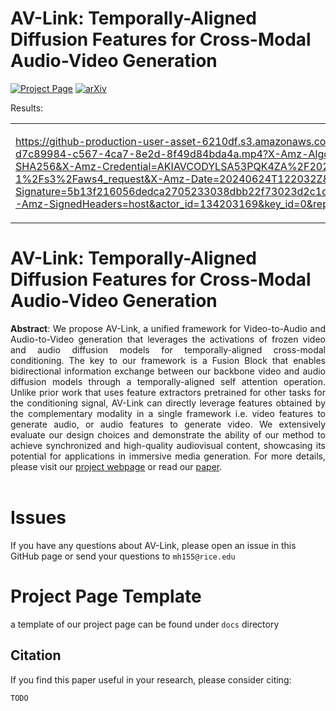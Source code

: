 # AV-Link: Temporally-Aligned Diffusion Features for Cross-Modal Audio-Video Generation
[![Project Page](https://img.shields.io/badge/Project-Page-green.svg)](https://snap-research.github.io/AVLink/)
[![arXiv](https://img.shields.io/badge/arXiv-2311.18822-b31b1b)](#TODO)


Results:
<table class='center'>
<tr>
  <td>

https://github-production-user-asset-6210df.s3.amazonaws.com/134203169/342309262-d7c89984-c567-4ca7-8e2d-8f49d84bda4a.mp4?X-Amz-Algorithm=AWS4-HMAC-SHA256&X-Amz-Credential=AKIAVCODYLSA53PQK4ZA%2F20240624%2Fus-east-1%2Fs3%2Faws4_request&X-Amz-Date=20240624T122032Z&X-Amz-Expires=300&X-Amz-Signature=5b13f216056dedca2705233038dbb22f73023d2c1deaf3b03972d7b91c1bbab5&X-Amz-SignedHeaders=host&actor_id=134203169&key_id=0&repo_id=812946188

 </td>

</table>



# AV-Link: Temporally-Aligned Diffusion Features for Cross-Modal Audio-Video Generation
<div align="justify">
<b>Abstract</b>: We propose AV-Link, a unified framework for Video-to-Audio and Audio-to-Video generation that leverages the activations of frozen video and audio diffusion models for temporally-aligned cross-modal conditioning. The key to our framework is a Fusion Block that enables bidirectional
information exchange between our backbone video and audio diffusion models through a temporally-aligned self attention operation. Unlike prior work that uses feature extractors pretrained for other tasks for the conditioning signal, AV-Link can directly leverage features obtained by the
complementary modality in a single framework i.e. video features to generate audio, or audio features to generate
video. We extensively evaluate our design choices and demonstrate the ability of our method to achieve synchronized and high-quality audiovisual content, showcasing its potential for applications in immersive media generation. For more details, please visit our <a href='https://snap-research.github.io/AVLink/'>project webpage</a> or read our 
<a href='#TODO'>paper</a>.
</div> 
<br>


# Issues
If you have any questions about AV-Link, please open an issue in this GitHub page or send your questions to `mh155@rice.edu`

# Project Page Template
a template of our project page can be found under `docs` directory

## Citation
If you find this paper useful in your research, please consider citing:
```
TODO
```